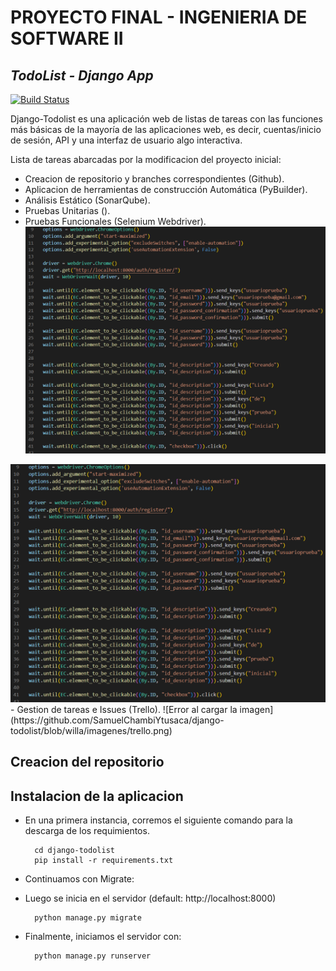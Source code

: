 # PROYECTO FINAL - INGENIERIA DE SOFTWARE II
## _TodoList - Django App_

[![Build Status](https://travis-ci.org/joemccann/dillinger.svg?branch=master)](https://travis-ci.org/joemccann/dillinger)

Django-Todolist es una aplicación web de listas de tareas con las funciones más básicas de la mayoría de las aplicaciones web, es decir, cuentas/inicio de sesión, API y una interfaz de usuario algo interactiva.

Lista de tareas abarcadas por la modificacion del proyecto inicial:
- Creacion de repositorio y branches correspondientes (Github).
- Aplicacion de herramientas de construcción Automática (PyBuilder).
- Análisis Estático (SonarQube).
- Pruebas Unitarias ().
- Pruebas Funcionales (Selenium Webdriver).
![Error al cargar la imagen](https://github.com/SamuelChambiYtusaca/django-todolist/blob/willa/imagenes/pruebas_funcionales.png)
<img src="https://github.com/SamuelChambiYtusaca/django-todolist/blob/willa/imagenes/pruebas_funcionales.png" scale=0.5/>
- Gestion de tareas e Issues (Trello).
![Error al cargar la imagen](https://github.com/SamuelChambiYtusaca/django-todolist/blob/willa/imagenes/trello.png)

## Creacion del repositorio

## Instalacion de la aplicacion
- En una primera instancia, corremos el siguiente comando para la descarga de los requimientos.

        cd django-todolist
        pip install -r requirements.txt

- Continuamos con Migrate:
- Luego se inicia en el servidor (default: http://localhost:8000)

        python manage.py migrate
        
- Finalmente, iniciamos el servidor con:
        
        python manage.py runserver
